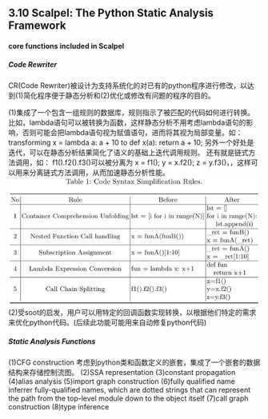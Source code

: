 ﻿## 3.10 Scalpel: The Python Static Analysis Framework

#### core functions included in Scalpel
##### Code Rewriter
CR(Code Rewriter)被设计为支持系统化的对已有的python程序进行修改，以达到(1)简化程序便于静态分析和(2)优化或修改有问题的程序的目的。

(1)集成了一个包含一组规则的数据库，规则指示了被匹配的代码如何进行转换。
    比如，lambda语句可以被转换为函数，这样静态分析不用考虑lambda语句的影响，否则可能会把lambda语句视为赋值语句，进而将其视为局部变量。如：transforming x = lambda a: a + 10 to def x(a): return a + 10;
    另外一个好处是迭代，可以在静态分析结果简化了语义的基础上迭代调用规则。
    还有就是链式方法调用，如： f1().f2().f3()可以被分离为 x = f1(); y = x.f2(); z = y.f3()，，这样可以用来分离链式方法调用，从而加速静态分析性能。
![](./assets/paper/3.10-1.jpg)
(2)受soot的启发，用户可以用特定的回调函数实现转换，以根据他们特定的需求来优化python代码。(后续此功能可能用来自动修复python代码)
##### Static Analysis Functions
(1)CFG construction
考虑到python类和函数定义的嵌套，集成了一个嵌套的数据结构来存储控制流图。
(2)SSA representation
(3)constant propagation
(4)alias analysis
(5)import graph construction
(6)fully qualified name inferrer
    fully-qualified names, which are dotted strings that can represent the path from the top-level module down to the object itself
(7)call graph construction
(8)type inference
